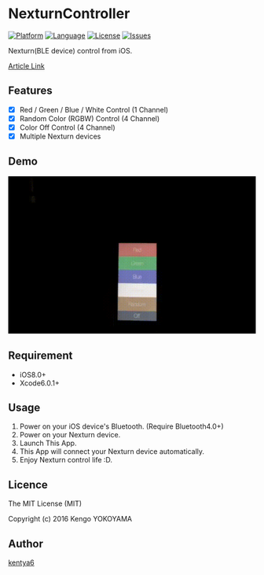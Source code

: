 NexturnController
=================

[![Platform](http://img.shields.io/badge/platform-ios-blue.svg?style=flat
)](https://developer.apple.com/iphone/index.action)
[![Language](http://img.shields.io/badge/language-swift-brightgreen.svg?style=flat
)](https://developer.apple.com/swift)
[![License](http://img.shields.io/badge/license-MIT-lightgrey.svg?style=flat
)](http://mit-license.org)
[![Issues](https://img.shields.io/github/issues/kentya6/NexturnController.svg?style=flat
)](https://github.com/kentya6/NexturnController/issues?state=open)

Nexturn(BLE device) control from iOS.

[Article Link](http://qiita.com/kentya6/items/53b432984e96b53f1000)

## Features
- [x] Red / Green / Blue / White Control (1 Channel)
- [x] Random Color (RGBW) Control (4 Channel)
- [x] Color Off Control (4 Channel)
- [x] Multiple Nexturn devices

## Demo
<p align="center" >
<img src="https://raw.githubusercontent.com/kentya6/NexturnController/gh-pages/images/demo.gif" width="568" height="320"/>
</p>

## Requirement
* iOS8.0+
* Xcode6.0.1+

## Usage
1. Power on your iOS device's Bluetooth. (Require Bluetooth4.0+)
2. Power on your Nexturn device.
3. Launch This App.
4. This App will connect your Nexturn device automatically. 
5. Enjoy Nexturn control life :D.

## Licence
The MIT License (MIT)

Copyright (c) 2016 Kengo YOKOYAMA

## Author
[kentya6](https://github.com/kentya6)
